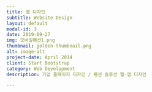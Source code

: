 ```yaml
---
title: 웹 디자인
subtitle: Website Design
layout: default
modal-id: 3
date: 2019-09-27
img: 모바일펜션1.png
thumbnail: golden-thumbnail.png
alt: image-alt
project-date: April 2014
client: Start Bootstrap
category: Web Development
description: 기업 홈페이지 디자인 / 펜션 솔루션 웹·앱 디자인

---
```

